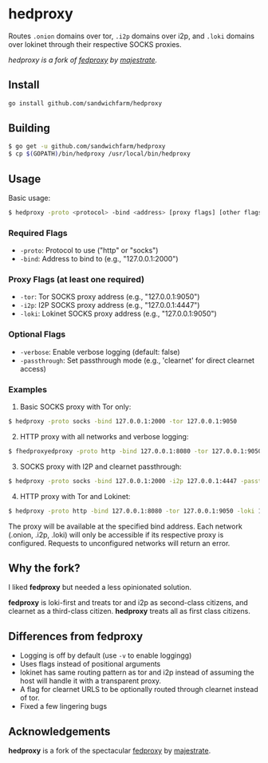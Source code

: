# hedproxy

Routes `.onion` domains over tor, `.i2p` domains over i2p, and `.loki` domains over lokinet through their respective SOCKS proxies. 

*hedproxy is a fork of [fedproxy](https://github.com/majestrate/fedproxy) by [majestrate](https://github.com/majestrate).* 

## Install 
```bash 
go install github.com/sandwichfarm/hedproxy
```

## Building

```bash
$ go get -u github.com/sandwichfarm/hedproxy
$ cp $(GOPATH)/bin/hedproxy /usr/local/bin/hedproxy
```

## Usage

Basic usage:
```bash
$ hedproxy -proto <protocol> -bind <address> [proxy flags] [other flags]
```

### Required Flags
- `-proto`: Protocol to use ("http" or "socks")
- `-bind`: Address to bind to (e.g., "127.0.0.1:2000")

### Proxy Flags (at least one required)
- `-tor`: Tor SOCKS proxy address (e.g., "127.0.0.1:9050")
- `-i2p`: I2P SOCKS proxy address (e.g., "127.0.0.1:4447")
- `-loki`: Lokinet SOCKS proxy address (e.g., "127.0.0.1:9050")

### Optional Flags
- `-verbose`: Enable verbose logging (default: false)
- `-passthrough`: Set passthrough mode (e.g., 'clearnet' for direct clearnet access)

### Examples

1. Basic SOCKS proxy with Tor only:
```bash
$ hedproxy -proto socks -bind 127.0.0.1:2000 -tor 127.0.0.1:9050
```

2. HTTP proxy with all networks and verbose logging:
```bash
$ fhedproxyedproxy -proto http -bind 127.0.0.1:8080 -tor 127.0.0.1:9050 -i2p 127.0.0.1:4447 -loki 127.0.0.1:9050 -verbose
```

3. SOCKS proxy with I2P and clearnet passthrough:
```bash
$ hedproxy -proto socks -bind 127.0.0.1:2000 -i2p 127.0.0.1:4447 -passthrough clearnet
```

4. HTTP proxy with Tor and Lokinet:
```bash
$ hedproxy -proto http -bind 127.0.0.1:8080 -tor 127.0.0.1:9050 -loki 127.0.0.1:9050
```

The proxy will be available at the specified bind address. Each network (.onion, .i2p, .loki) will only be accessible if its respective proxy is configured. Requests to unconfigured networks will return an error.

## Why the fork?
I liked **fedproxy** but needed a less opinionated solution.

**fedproxy** is loki-first and treats tor and i2p as second-class citizens, and clearnet as a third-class citizen.
**hedproxy** treats all as first class citizens.

## Differences from fedproxy

- Logging is off by default (use `-v` to enable loggingg)
- Uses flags instead of positional arguments
- lokinet has same routing pattern as tor and i2p instead of assuming the host will handle it with a transparent proxy.
- A flag for clearnet URLS to be optionally routed through clearnet instead of tor.
- Fixed a few lingering bugs

## Acknowledgements

**hedproxy** is a fork of the spectacular [fedproxy](https://github.com/majestrate/fedproxy) by [majestrate](https://github.com/majestrate). 
